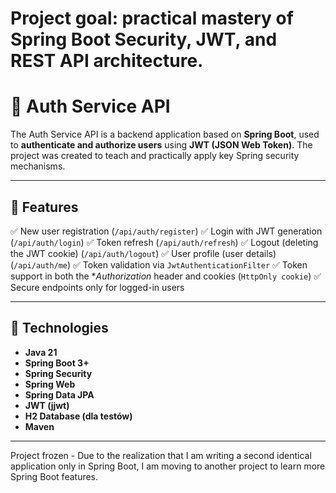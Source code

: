 # Project goal: practical mastery of Spring Boot Security, JWT, and REST API architecture.

# 🔐 Auth Service API

The Auth Service API is a backend application based on **Spring Boot**, used to **authenticate and authorize users** using **JWT (JSON Web Token)**.
The project was created to teach and practically apply key Spring security mechanisms.

---

## 🚀 Features

✅ New user registration (`/api/auth/register`)
✅ Login with JWT generation (`/api/auth/login`)
✅ Token refresh (`/api/auth/refresh`)
✅ Logout (deleting the JWT cookie) (`/api/auth/logout`)
✅ User profile (user details) (`/api/auth/me`)
✅ Token validation via `JwtAuthenticationFilter`
✅ Token support in both the **Authorization* header and cookies (`HttpOnly cookie`)
✅ Secure endpoints only for logged-in users

---

## 🧩 Technologies

- **Java 21**
- **Spring Boot 3+**
- **Spring Security**
- **Spring Web**
- **Spring Data JPA**
- **JWT (jjwt)**
- **H2 Database (dla testów)**
- **Maven**

---

Project frozen - Due to the realization that I am writing a second identical application only in Spring Boot, I am moving to another project to learn more Spring Boot features.
